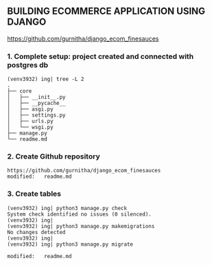 ## BUILDING ECOMMERCE APPLICATION USING DJANGO

https://github.com/gurnitha/django_ecom_finesauces

### 1. Complete setup: project created and connected with postgres db

	(venv3932) ing| tree -L 2
	.
	├── core
	│   ├── __init__.py
	│   ├── __pycache__
	│   ├── asgi.py
	│   ├── settings.py
	│   ├── urls.py
	│   └── wsgi.py
	├── manage.py
	└── readme.md

### 2. Create Github repository

	https://github.com/gurnitha/django_ecom_finesauces	
	modified:   readme.md

### 3. Create tables

	(venv3932) ing| python3 manage.py check
	System check identified no issues (0 silenced).
	(venv3932) ing| 
	(venv3932) ing| python3 manage.py makemigrations
	No changes detected
	(venv3932) ing| 
	(venv3932) ing| python3 manage.py migrate	

	modified:   readme.md